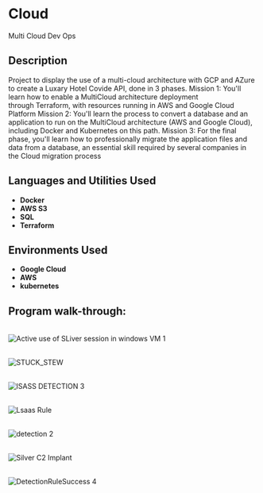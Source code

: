 # Cloud
Multi Cloud Dev Ops


<h2>Description</h2>
Project to display the use of a multi-cloud architecture with GCP and AZure to create a Luxary Hotel Covide API, done in 3 phases.
Mission 1: You'll learn how to enable a MultiCloud architecture deployment through Terraform, with resources running in AWS and Google ﻿Cloud Platform
Mission 2: You'll learn the process to convert a database and an application to run on the MultiCloud architecture (AWS ﻿and ﻿Google Cloud), including Docker and Kubernetes on this path.
Mission 3: For the final phase, you'll learn how to professionally migrate the application files and data from a database, an essential skill required by several companies in the Cloud migration process
<br />

<h2>Languages and Utilities Used</h2>

- <b>Docker </b>
- <b>AWS S3 </b>
- <b>SQL </b>
- <b>Terraform </b>
  
<h2>Environments Used </h2>

- <b>Google Cloud </b>  
- <b>AWS </b> 
- <b>kubernetes</b> 

<h2>Program walk-through:</h2>

<p align="center">

<br />![Active use of SLiver session in windows VM 1](https://github.com/Radel024/SIEM/assets/137848295/959898e0-6aeb-4de2-b945-9ab43ca9fdcb)
<br />

<br />![STUCK_STEW](https://github.com/Radel024/SIEM/assets/137848295/730aa001-1a6c-4766-a266-32db6546f733)
<br />

<br />![ISASS DETECTION 3](https://github.com/Radel024/SIEM/assets/137848295/a3c8bd7e-c677-4b17-a1c0-6323ec9e3e65)
<br />

<br />![Lsaas Rule](https://github.com/Radel024/SIEM/assets/137848295/39def682-5ed0-4e95-831f-32458204289b)
<br />

<br />![detection 2](https://github.com/Radel024/SIEM/assets/137848295/a2ff7843-2bc9-4ec6-a084-c55350814a4d)
<br />

<br />![Silver C2 Implant](https://github.com/Radel024/SIEM/assets/137848295/90dab769-de5c-46eb-b93a-b20c66f0ccae)
<br />

<br />![DetectionRuleSuccess 4](https://github.com/Radel024/SIEM/assets/137848295/265223de-f83e-4adc-b71c-a0d47b20e3f9)
<br />

<!--
 ```diff
- text in red
+ text in green
! text in orange
# text in gray
@@ text in purple (and bold)@@
```
--!>
